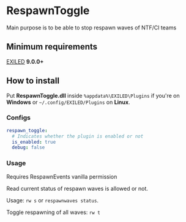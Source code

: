 # RespawnToggle

Main purpose is to be able to stop respawn waves of NTF/CI teams

## Minimum requirements
[EXILED](https://github.com/ExMod-Team/EXILED) **9.0.0+**

## How to install
Put **RespawnToggle.dll** inside `%appdata%\EXILED\Plugins` if you're on **Windows** or `~/.config/EXILED/Plugins` on **Linux**.

### Configs
```yaml
respawn_toggle:
  # Indicates whether the plugin is enabled or not
  is_enabled: true
  debug: false
```

### Usage
Requires RespawnEvents vanilla permission

Read current status of respawn waves is allowed or not.

Usage: `rw s` or `respawnwaves status`.

Toggle respawning of all waves: `rw t`

